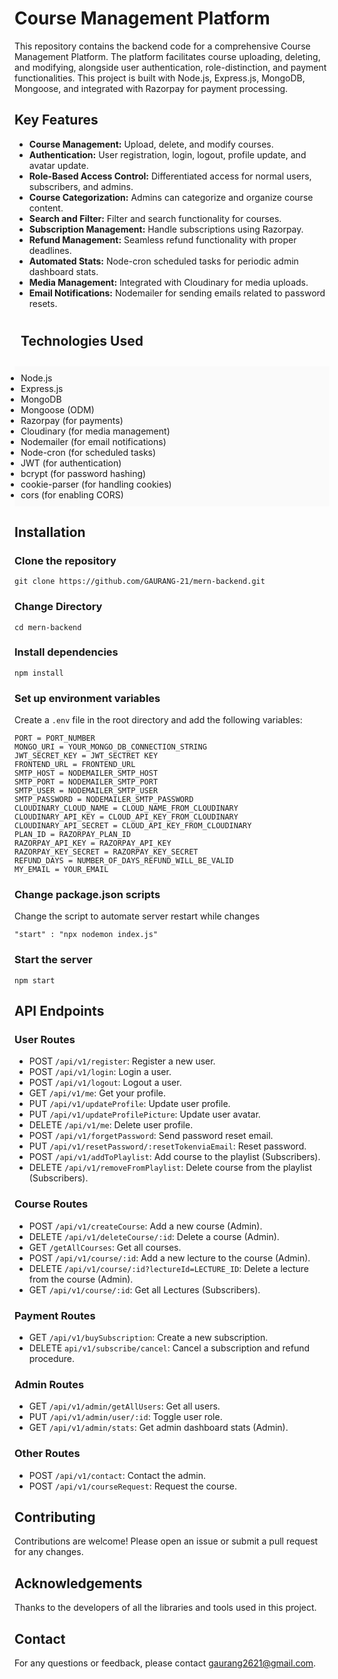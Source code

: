 <h1>Course Management Platform</h1>
  <p>This repository contains the backend code for a comprehensive Course Management Platform. The platform facilitates course uploading, deleting, and modifying, alongside user authentication, role-distinction, and payment functionalities. This project is built with Node.js, Express.js, MongoDB, Mongoose, and integrated with Razorpay for payment processing.</p>

  <h2>Key Features</h2>
  <ul>
    <li><strong>Course Management:</strong> Upload, delete, and modify courses.</li>
    <li><strong>Authentication:</strong> User registration, login, logout, profile update, and avatar update.</li>
    <li><strong>Role-Based Access Control:</strong> Differentiated access for normal users, subscribers, and admins.</li>
    <li><strong>Course Categorization:</strong> Admins can categorize and organize course content.</li>
    <li><strong>Search and Filter:</strong> Filter and search functionality for courses.</li>
    <li><strong>Subscription Management:</strong> Handle subscriptions using Razorpay.</li>
    <li><strong>Refund Management:</strong> Seamless refund functionality with proper deadlines.</li>
    <li><strong>Automated Stats:</strong> Node-cron scheduled tasks for periodic admin dashboard stats.</li>
    <li><strong>Media Management:</strong> Integrated with Cloudinary for media uploads.</li>
    <li><strong>Email Notifications:</strong> Nodemailer for sending emails related to password resets.</li>
  </ul>

<h2 style="background-color: '#f0f0f0'; padding: 10px;">Technologies Used</h2>
<ul style="background-color: #fafafa; padding: 10px;">
  <li>Node.js</li>
  <li>Express.js</li>
  <li>MongoDB</li>
  <li>Mongoose (ODM)</li>
  <li>Razorpay (for payments)</li>
  <li>Cloudinary (for media management)</li>
  <li>Nodemailer (for email notifications)</li>
  <li>Node-cron (for scheduled tasks)</li>
  <li>JWT (for authentication)</li>
  <li>bcrypt (for password hashing)</li>
  <li>cookie-parser (for handling cookies)</li>
  <li>cors (for enabling CORS)</li>
</ul>

  <h2>Installation</h2>
  <h3>Clone the repository</h3>
  <pre><code>git clone https://github.com/GAURANG-21/mern-backend.git</code></pre>
	
  <h3>Change Directory</h3>
  <pre><code>cd mern-backend</code></pre>

  <h3>Install dependencies</h3>
  <pre><code>npm install</code></pre>

  <h3>Set up environment variables</h3>
  <p>Create a <code>.env</code> file in the root directory and add the following variables:</p>
  <pre><code>PORT = PORT_NUMBER
MONGO_URI = YOUR_MONGO_DB_CONNECTION_STRING
JWT_SECRET_KEY = JWT_SECTRET KEY
FRONTEND_URL = FRONTEND_URL
SMTP_HOST = NODEMAILER_SMTP_HOST
SMTP_PORT = NODEMAILER_SMTP_PORT
SMTP_USER = NODEMAILER_SMTP_USER
SMTP_PASSWORD = NODEMAILER_SMTP_PASSWORD
CLOUDINARY_CLOUD_NAME = CLOUD_NAME_FROM_CLOUDINARY
CLOUDINARY_API_KEY = CLOUD_API_KEY_FROM_CLOUDINARY
CLOUDINARY_API_SECRET = CLOUD_API_KEY_FROM_CLOUDINARY
PLAN_ID = RAZORPAY_PLAN_ID
RAZORPAY_API_KEY = RAZORPAY_API_KEY
RAZORPAY_KEY_SECRET = RAZORPAY_KEY_SECRET
REFUND_DAYS = NUMBER_OF_DAYS_REFUND_WILL_BE_VALID
MY_EMAIL = YOUR_EMAIL</code></pre>

<h3>Change package.json scripts</h3>
	<p>Change the script to automate server restart while changes</p>
	<pre><code>"start" : "npx nodemon index.js"</code></pre>
<h3>Start the server</h3>
	<pre><code>npm start</code></pre>

  <h2>API Endpoints</h2>
  <h3>User Routes</h3>
  <ul>
    <li>POST <code>/api/v1/register</code>: Register a new user.</li>
    <li>POST <code>/api/v1/login</code>: Login a user.</li>
    <li>POST <code>/api/v1/logout</code>: Logout a user.</li>
    <li>GET <code>/api/v1/me</code>: Get your profile.</li>
    <li>PUT <code>/api/v1/updateProfile</code>: Update user profile.</li>
    <li>PUT <code>/api/v1/updateProfilePicture</code>: Update user avatar.</li>
    <li>DELETE <code>/api/v1/me</code>: Delete user profile.</li>
    <li>POST <code>/api/v1/forgetPassword</code>: Send password reset email.</li>
    <li>PUT <code>/api/v1/resetPassword/:resetTokenviaEmail</code>: Reset password.</li>
    <li>POST <code>/api/v1/addToPlaylist</code>: Add course to the playlist (Subscribers).</li>
    <li>DELETE <code>/api/v1/removeFromPlaylist</code>: Delete course from the playlist (Subscribers).</li>
  </ul>

  <h3>Course Routes</h3>
  <ul>
    <li>POST <code>/api/v1/createCourse</code>: Add a new course (Admin).</li>
    <li>DELETE <code>/api/v1/deleteCourse/:id</code>: Delete a course (Admin).</li>
    <li>GET <code>/getAllCourses</code>: Get all courses.</li>
    <li>POST <code>/api/v1/course/:id</code>: Add a new lecture to the course (Admin).</li>
    <li>DELETE <code>/api/v1/course/:id?lectureId=LECTURE_ID</code>: Delete a lecture from the course (Admin).</li>
    <li>GET <code>/api/v1/course/:id</code>: Get all Lectures (Subscribers).</li>
  </ul>

  <h3>Payment Routes</h3>
  <ul>
    <li>GET <code>/api/v1/buySubscription</code>: Create a new subscription.</li>
    <li>DELETE <code>api/v1/subscribe/cancel</code>: Cancel a subscription and refund procedure.</li>
  </ul>
  <h3>Admin Routes</h3>
  <ul>
    <li>GET <code>/api/v1/admin/getAllUsers</code>: Get all users.</li>
    <li>PUT <code>/api/v1/admin/user/:id</code>: Toggle user role.</li>
    <li>GET <code>/api/v1/admin/stats</code>: Get admin dashboard stats (Admin).</li>
  </ul>

  <h3>Other Routes</h3>
  <ul>
    <li>POST <code>/api/v1/contact</code>: Contact the admin.</li>
    <li>POST <code>/api/v1/courseRequest</code>: Request the course.</li>
  </ul>

  <h2>Contributing</h2>
  <p>Contributions are welcome! Please open an issue or submit a pull request for any changes.</p>

  <h2>Acknowledgements</h2>
  <p>Thanks to the developers of all the libraries and tools used in this project.</p>

  <h2>Contact</h2>
  <p>For any questions or feedback, please contact <a href="mailto:gaurang2621.com">gaurang2621@gmail.com</a>.</p>
